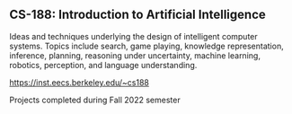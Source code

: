 ## CS-188: Introduction to Artificial Intelligence

Ideas and techniques underlying the design of intelligent computer systems. Topics include search, game playing, knowledge representation, inference, planning, reasoning under uncertainty, machine learning, robotics, perception, and language understanding.

https://inst.eecs.berkeley.edu/~cs188

Projects completed during Fall 2022 semester

